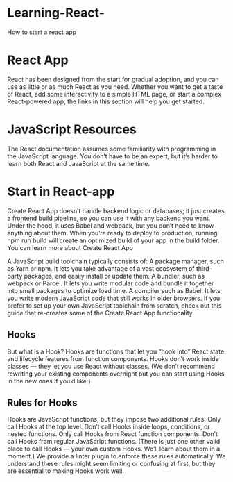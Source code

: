# Learning-React-
How to start a react app

# React App

React has been designed from the start for gradual adoption, and you can use as little or as much React as you need. 
Whether you want to get a taste of React, add some interactivity to a simple HTML page, or start a complex
React-powered app, the links in this section will help you get started.

# JavaScript Resources
The React documentation assumes some familiarity with programming in the JavaScript language. 
You don’t have to be an expert, but it’s harder to learn both React and JavaScript at the same time.

# Start in React-app
Create React App doesn’t handle backend logic or databases; it just creates a frontend build pipeline, so you can use it with any backend you want. Under the hood, it uses Babel and webpack, but you don’t need to know anything about them.
When you’re ready to deploy to production, running npm run build will create an optimized build of your app in the build folder. You can learn more about Create React App


A JavaScript build toolchain typically consists of:
A package manager, such as Yarn or npm. It lets you take advantage of a vast ecosystem of third-party packages, and easily install or update them.
A bundler, such as webpack or Parcel. It lets you write modular code and bundle it together into small packages to optimize load time.
A compiler such as Babel. It lets you write modern JavaScript code that still works in older browsers.
If you prefer to set up your own JavaScript toolchain from scratch, check out this guide that re-creates some of the Create React App functionality.

## Hooks
But what is a Hook?
Hooks are functions that let you “hook into” React state and lifecycle features from function components. Hooks don’t work inside classes — they let you use React without classes. (We don’t recommend rewriting your existing components overnight but you can start using Hooks in the new ones if you’d like.)

## Rules for Hooks

Hooks are JavaScript functions, but they impose two additional rules:
Only call Hooks at the top level. Don’t call Hooks inside loops, conditions, or nested functions.
Only call Hooks from React function components. Don’t call Hooks from regular JavaScript functions. (There is just one other valid place to call Hooks — your own custom Hooks. We’ll learn about them in a moment.)
We provide a linter plugin to enforce these rules automatically. We understand these rules might seem limiting or confusing at first, but they are essential to making Hooks work well.


